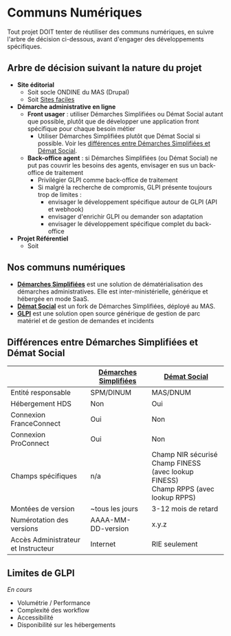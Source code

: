 # Communs Numériques
Tout projet DOIT tenter de réutiliser des communs numériques, en suivre l'arbre de décision ci-dessous, avant d'engager des développements spécifiques.

## Arbre de décision suivant la nature du projet
- **Site éditorial**
  - Soit socle ONDINE du MAS (Drupal)
  - Soit [Sites faciles](https://sites-faciles.beta.numerique.gouv.fr/)
- **Démarche administrative en ligne**
  - **Front usager** : utiliser Démarches Simplifiées ou Démat Social autant que possible, plutôt que de développer une application front spécifique pour chaque
    besoin métier
    - Utiliser Démarches Simplifiées plutôt que Démat Social si possible. Voir les [différences entre Démarches Simplifiées et Démat Social](#différences-entre-démarches-simplifiées-et-démat-social).
  - **Back-office agent** : si Démarches Simplifiées (ou Démat Social) ne put pas couvrir les besoins des agents, envisager en sus un back-office de traitement
    - Privilégier GLPI comme back-office de traitement
    - Si malgré la recherche de compromis, GLPI présente toujours trop de limites :
      - envisager le développement spécifique autour de GLPI (API et webhook)
      - envisager d'enrichir GLPI ou demander son adaptation
      - envisager le développement spécifique complet du back-office
- **Projet Référentiel**
  - Soit 

## Nos communs numériques
- [**Démarches Simplifiées**](https://doc.demarches-simplifiees.fr/) est une solution de dématérialisation des démarches administratives. Elle est inter-ministérielle, générique et hébergée en mode SaaS.
- [**Démat Social**](https://demat.social.gouv.fr/) est un fork de Démarches Simplifiées, déployé au MAS.
- [**GLPI**](https://glpi-project.org/fr/) est une solution open source générique de gestion de parc matériel et de gestion de demandes et incidents

## Différences entre Démarches Simplifiées et Démat Social
|                                     | [Démarches Simplifiées](https://www.demarches-simplifiees.fr/) | [Démat Social](https://demat.social.gouv.fr/)                                              |
| ----------------------------------- | -------------------------------------------------------------- | ------------------------------------------------------------------------------------------ |
| Entité responsable                  | SPM/DINUM                                                      | MAS/DNUM                                                                                   |
| Hébergement HDS                     | Non                                                            | Oui                                                                                        |
| Connexion FranceConnect             | Oui                                                            | Non                                                                                        |
| Connexion ProConnect                | Oui                                                            | Non                                                                                        |
| Champs spécifiques                  | n/a                                                            | Champ NIR sécurisé</br>Champ FINESS (avec lookup FINESS)</br>Champ RPPS (avec lookup RPPS) |
| Montées de version                  | ~tous les jours                                                | 3-12 mois de retard                                                                        |
| Numérotation des versions           | AAAA-MM-DD-version                                             | x.y.z                                                                                      |
| Accès Administrateur et Instructeur | Internet                                                       | RIE seulement                                                                              |

## Limites de GLPI
_En cours_
- Volumétrie / Performance
- Complexité des workflow
- Accessibilité
- Disponibilité sur les hébergements